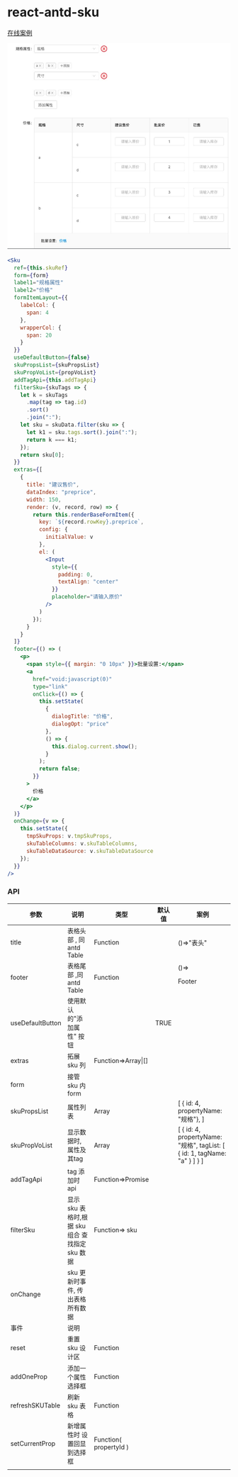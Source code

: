 # react-antd-sku

[在线案例](https://codesandbox.io/s/react-antd-sku-nopor)

![ss](./sku.jpg)
```jsx
<Sku
  ref={this.skuRef}
  form={form}
  label1="规格属性"
  label2="价格"
  formItemLayout={{
    labelCol: {
      span: 4
    },
    wrapperCol: {
      span: 20
    }
  }}
  useDefaultButton={false}
  skuPropsList={skuPropsList}
  skuPropVoList={propVoList}
  addTagApi={this.addTagApi}
  filterSku={skuTags => {
    let k = skuTags
      .map(tag => tag.id)
      .sort()
      .join(":");
    let sku = skuData.filter(sku => {
      let k1 = sku.tags.sort().join(":");
      return k === k1;
    });
    return sku[0];
  }}
  extras={[
    {
      title: "建议售价",
      dataIndex: "preprice",
      width: 150,
      render: (v, record, row) => {
        return this.renderBaseFormItem({
          key: `${record.rowKey}.preprice`,
          config: {
            initialValue: v
          },
          el: (
            <Input
              style={{
                padding: 0,
                textAlign: "center"
              }}
              placeholder="请输入原价"
            />
          )
        });
      }
    }
  ]}
  footer={() => (
    <p>
      <span style={{ margin: "0 10px" }}>批量设置:</span>
      <a
        href="void:javascript(0)"
        type="link"
        onClick={() => {
          this.setState(
            {
              dialogTitle: "价格",
              dialogOpt: "price"
            },
            () => {
              this.dialog.current.show();
            }
          );
          return false;
        }}
      >
        价格
      </a>
    </p>
  )}
  onChange={v => {
    this.setState({
      tmpSkuProps: v.tmpSkuProps,
      skuTableColumns: v.skuTableColumns,
      skuTableDataSource: v.skuTableDataSource
    });
  }}
/>
```

### API

| 参数             | 说明                                            | 类型                   | 默认值 | 案例                                                         |
| ---------------- | ----------------------------------------------- | ---------------------- | ------ | ------------------------------------------------------------ |
| title            | 表格头部 , 同antd Table                         | Function               |        | ()=>"表头"                                                   |
| footer           | 表格尾部 ,同antd Table                          | Function               |        | ()=><p>Footer</p>                                            |
| useDefaultButton | 使用默认的"添加属性" 按钮                       |                        | TRUE   |                                                              |
| extras           | 拓展sku 列                                      | Function=>Array\|[]    |        |                                                              |
| form             | 接管 sku 内 form                                |                        |        |                                                              |
| skuPropsList     | 属性列表                                        | Array                  |        | [     { id: 4, propertyName: "规格"}, ]                      |
| skuPropVoList    | 显示数据时, 属性及其tag                         | Array                  |        | [         {           id: 4,           propertyName: "规格",           tagList: [             {               id: 1,               tagName: "a"             }           ]        } ] |
| addTagApi        | tag 添加时api                                   | Function=>Promise      |        |                                                              |
| filterSku        | 显示 sku 表格时,根据 sku 组合 查找指定 sku 数据 | Function=> sku         |        |                                                              |
| onChange         | sku 更新时事件, 传出表格所有数据                |                        |        |                                                              |
| 事件             | 说明                                            |                        |        |                                                              |
| reset            | 重置 sku 设计区                                 | Function               |        |                                                              |
| addOneProp       | 添加一个属性选择框                              | Function               |        |                                                              |
| refreshSKUTable  | 刷新 sku 表格                                   | Function               |        |                                                              |
| setCurrentProp   | 新增属性时 设置回显到选择框                     | Function( propertyId ) |        |                                                              |
|                  |                                                 |                        |        |                                                              |